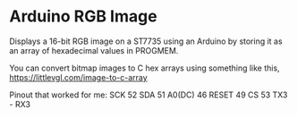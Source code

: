 # Arduino RGB Image

Displays a 16-bit RGB image on a ST7735 using an Arduino by storing it as an array of hexadecimal values in PROGMEM.

You can convert bitmap images to C hex arrays using something like this,
https://littlevgl.com/image-to-c-array

Pinout that worked for me:
SCK 52
SDA 51
A0(DC) 46
RESET 49
CS 53
TX3 - RX3
